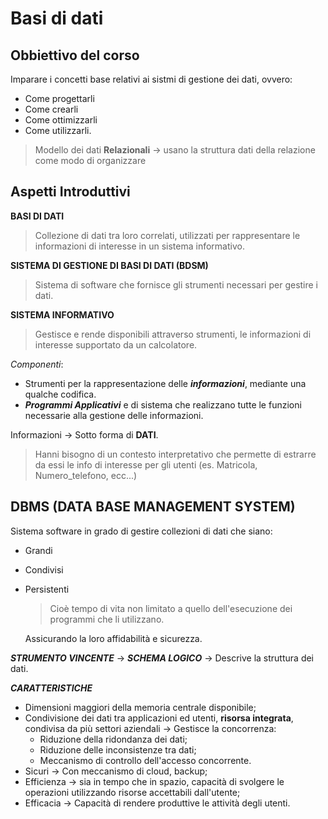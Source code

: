 # Basi di dati

## Obbiettivo del corso

Imparare i concetti base relativi ai sistmi di gestione dei dati, ovvero:

- Come progettarli
- Come crearli
- Come ottimizzarli
- Come utilizzarli.

> Modello dei dati
> **Relazionali** -> usano la struttura dati della relazione come modo di organizzare

## Aspetti Introduttivi

**BASI DI DATI**

> Collezione di dati tra loro correlati, utilizzati per rappresentare le informazioni di interesse in un sistema informativo.

**SISTEMA DI GESTIONE DI BASI DI DATI (BDSM)**

> Sistema di software che fornisce gli strumenti necessari per gestire i dati.

**SISTEMA INFORMATIVO**

> Gestisce e rende disponibili attraverso strumenti, le informazioni di interesse supportato da un calcolatore.

_Componenti_:

- Strumenti per la rappresentazione delle **_informazioni_**, mediante una qualche codifica.
- **_Programmi Applicativi_** e di sistema che realizzano tutte le funzioni necessarie alla gestione delle informazioni.

Informazioni -> Sotto forma di **DATI**.

> Hanni bisogno di un contesto interpretativo che permette di estrarre da essi le info di interesse per gli utenti (es. Matricola, Numero_telefono, ecc...)

## DBMS (DATA BASE MANAGEMENT SYSTEM)

Sistema software in grado di gestire collezioni di dati che siano:

- Grandi
- Condivisi
- Persistenti

  > Cioè tempo di vita non limitato a quello dell'esecuzione dei programmi che li utilizzano.

  Assicurando la loro affidabilità e sicurezza.

**_STRUMENTO VINCENTE_** -> **_SCHEMA LOGICO_** -> Descrive la struttura dei dati.

**_CARATTERISTICHE_**

- Dimensioni maggiori della memoria centrale disponibile;
- Condivisione dei dati tra applicazioni ed utenti, **risorsa integrata**, condivisa da più settori aziendali -> Gestisce la concorrenza:
  - Riduzione della ridondanza dei dati;
  - Riduzione delle inconsistenze tra dati;
  - Meccanismo di controllo dell'accesso concorrente.
- Sicuri -> Con meccanismo di cloud, backup;
- Efficienza -> sia in tempo che in spazio, capacità di svolgere le operazioni utilizzando risorse accettabili dall'utente;
- Efficacia -> Capacità di rendere produttive le attività degli utenti.

